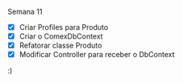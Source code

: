 Semana 11

- [x] Criar Profiles para Produto
- [x] Criar o ComexDbContext
- [x] Refatorar classe Produto
- [x] Modificar Controller para receber o DbContext

:)
